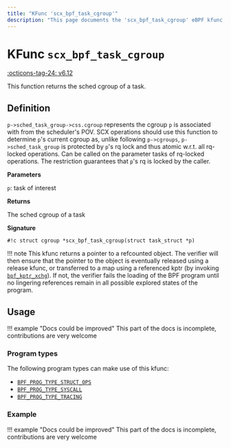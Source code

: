 ```yaml
---
title: "KFunc 'scx_bpf_task_cgroup'"
description: "This page documents the 'scx_bpf_task_cgroup' eBPF kfunc, including its definition, usage, program types that can use it, and examples."
---
```

# KFunc `scx_bpf_task_cgroup`

<!-- [FEATURE_TAG](scx_bpf_task_cgroup) -->
[:octicons-tag-24: v6.12](https://github.com/torvalds/linux/commit/8195136669661fdfe54e9a8923c33b31c92fc1da)
<!-- [/FEATURE_TAG] -->

This function returns the sched cgroup of a task.

## Definition

`p->sched_task_group->css.cgroup` represents the cgroup `p` is associated with from the scheduler's POV. SCX operations should use this function to determine `p`'s current cgroup as, unlike following `p->cgroups`, `p->sched_task_group` is protected by `p`'s rq lock and thus atomic w.r.t. all rq-locked operations. Can be called on the parameter tasks of rq-locked operations. The restriction guarantees that `p`'s rq is locked by the caller.

**Parameters**

`p`: task of interest

**Returns**

The sched cgroup of a task

**Signature**

<!-- [KFUNC_DEF] -->
`#!c struct cgroup *scx_bpf_task_cgroup(struct task_struct *p)`

!!! note
	This kfunc returns a pointer to a refcounted object. The verifier will then ensure that the pointer to the object 
	is eventually released using a release kfunc, or transferred to a map using a referenced kptr 
	(by invoking [`bpf_kptr_xchg`](../helper-function/bpf_kptr_xchg.md)). If not, the verifier fails the 
	loading of the BPF program until no lingering references remain in all possible explored states of the program.
<!-- [/KFUNC_DEF] -->

## Usage

!!! example "Docs could be improved"
    This part of the docs is incomplete, contributions are very welcome

### Program types

The following program types can make use of this kfunc:

<!-- [KFUNC_PROG_REF] -->
- [`BPF_PROG_TYPE_STRUCT_OPS`](../program-type/BPF_PROG_TYPE_STRUCT_OPS.md)
- [`BPF_PROG_TYPE_SYSCALL`](../program-type/BPF_PROG_TYPE_SYSCALL.md)
- [`BPF_PROG_TYPE_TRACING`](../program-type/BPF_PROG_TYPE_TRACING.md)
<!-- [/KFUNC_PROG_REF] -->

### Example

!!! example "Docs could be improved"
    This part of the docs is incomplete, contributions are very welcome


